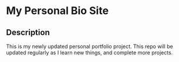 # My Personal Bio Site

## Description
This is my newly updated personal portfolio project. This repo will be updated regularly as I learn new things, and complete more projects.
